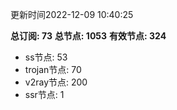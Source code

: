 更新时间2022-12-09 10:40:25

**总订阅: 73**
**总节点: 1053**
**有效节点: 324**
- ss节点: 53
- trojan节点: 70
- v2ray节点: 200
- ssr节点: 1

